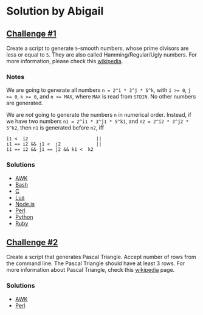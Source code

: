 # Solution by Abigail

## [Challenge #1](https://perlweeklychallenge.org/blog/perl-weekly-challenge-003/#challenge-1)
Create a script to generate `5`-smooth numbers, whose prime divisors
are less or equal to `5`. They are also called Hamming/Regular/Ugly
numbers. For more information, please check this
[wikipedia](https://en.wikipedia.org/wiki/Regular_number).

### Notes
We are going to generate all numbers `n = 2^i * 3^j * 5^k`, with
`i >= 0`, `j >= 0`, `k >= 0`, and `n <= MAX`, where `MAX` is read
from `STDIN`. No other numbers are generated.

We are *not* going to generate the numbers `n` in
numerical order. Instead, if we have two numbers `n1 = 2^i1 * 3^j1 * 5^k1`,
and `n2 = 2^i2 * 3^j2 * 5^k2`, then `n1` is generated before `n2`, iff

    i1 <  i2                         ||
    i1 == i2 && j1 <  j2             ||
    i1 == i2 && j1 == j2 && k1 <  k2

### Solutions
* [AWK](awk/ch-1.awk)
* [Bash](bash/ch-1.sh)
* [C](c/ch-1.c)
* [Lua](lua/ch-1.lua)
* [Node.js](node/ch-1.js)
* [Perl](perl/ch-1.pl)
* [Python](python/ch-1.py)
* [Ruby](ruby/ch-1.rb)


## [Challenge #2](https://perlweeklychallenge.org/blog/perl-weekly-challenge-003/#challenge-2)
Create a script that generates Pascal Triangle. Accept number of
rows from the command line. The Pascal Triangle should have at least
3 rows. For more information about Pascal Triangle, check this
[wikipedia](https://en.wikipedia.org/wiki/Pascal%27s_triangle) page.

### Solutions
* [AWK](awk/ch-2.awk)
* [Perl](perl/ch-2.pl)
